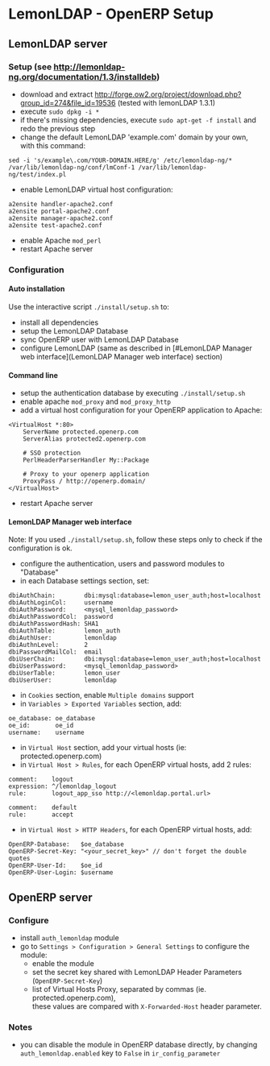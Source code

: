 LemonLDAP - OpenERP Setup
=========================

## LemonLDAP server

### Setup (see http://lemonldap-ng.org/documentation/1.3/installdeb)

- download and extract http://forge.ow2.org/project/download.php?group_id=274&file_id=19536 (tested with lemonLDAP 1.3.1)
- execute `sudo dpkg -i *`
- if there's missing dependencies, execute `sudo apt-get -f install` and redo the previous step
- change the default LemonLDAP 'example.com' domain by your own, with this command:   

`sed -i 's/example\.com/YOUR-DOMAIN.HERE/g' /etc/lemonldap-ng/* /var/lib/lemonldap-ng/conf/lmConf-1 /var/lib/lemonldap-ng/test/index.pl`

- enable LemonLDAP virtual host configuration:

```
a2ensite handler-apache2.conf
a2ensite portal-apache2.conf
a2ensite manager-apache2.conf
a2ensite test-apache2.conf
```

- enable Apache `mod_perl`
- restart Apache server

### Configuration

#### Auto installation

Use the interactive script `./install/setup.sh` to:
- install all dependencies
- setup the LemonLDAP Database
- sync OpenERP user with LemonLDAP Database
- configure LemonLDAP (same as described in [#LemonLDAP Manager web interface](LemonLDAP Manager web interface) section)

#### Command line

- setup the authentication database by executing `./install/setup.sh`  
- enable apache `mod_proxy` and `mod_proxy_http`
- add a virtual host configuration for your OpenERP application to Apache:

```
<VirtualHost *:80>
    ServerName protected.openerp.com
    ServerAlias protected2.openerp.com
     	
	# SSO protection
    PerlHeaderParserHandler My::Package
 
 	# Proxy to your openerp application
	ProxyPass / http://openerp.domain/
</VirtualHost>
```

- restart Apache server

#### LemonLDAP Manager web interface

Note: If you used `./install/setup.sh`, follow these steps only to check if the configuration is ok.

- configure the authentication, users and password modules to "Database"
- in each Database settings section, set:

```
dbiAuthChain:        dbi:mysql:database=lemon_user_auth;host=localhost
dbiAuthLoginCol:     username
dbiAuthPassword:     <mysql_lemonldap_password>
dbiAuthPasswordCol:  password
dbiAuthPasswordHash: SHA1
dbiAuthTable:        lemon_auth
dbiAuthUser:         lemonldap
dbiAuthnLevel:       2
dbiPasswordMailCol:  email
dbiUserChain:        dbi:mysql:database=lemon_user_auth;host=localhost
dbiUserPassword:     <mysql_lemonldap_password>
dbiUserTable:        lemon_user
dbiUserUser:         lemonldap
```

- in `Cookies` section, enable `Multiple domains` support
- in `Variables > Exported Variables` section, add:   

```
oe_database: oe_database
oe_id:       oe_id
username:    username
```

- in `Virtual Host` section, add your virtual hosts (ie: protected.openerp.com)
- in `Virtual Host > Rules`, for each OpenERP virtual hosts, add 2 rules:
  
```
comment:    logout
expression: ^/lemonldap_logout
rule:       logout_app_sso http://<lemonldap.portal.url>
   
comment:    default
rule:       accept
```

- in `Virtual Host > HTTP Headers`, for each OpenERP virtual hosts, add:   

```
OpenERP-Database:   $oe_database
OpenERP-Secret-Key: "<your_secret_key>" // don't forget the double quotes
OpenERP-User-Id:    $oe_id
OpenERP-User-Login: $username
```


## OpenERP server

### Configure

- install `auth_lemonldap` module
- go to `Settings > Configuration > General Settings` to configure the module:
  - enable the module   
  - set the secret key shared with LemonLDAP Header Parameters (`OpenERP-Secret-Key`)
  - list of Virtual Hosts Proxy, separated by commas (ie. protected.openerp.com),   
    these values are compared with `X-Forwarded-Host` header parameter.

### Notes

- you can disable the module in OpenERP database directly, by changing `auth_lemonldap.enabled` key to `False` in `ir_config_parameter`